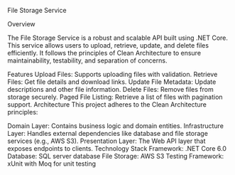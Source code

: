 File Storage Service

Overview

The File Storage Service is a robust and scalable API built using .NET Core. This service allows users to upload, retrieve, update, and delete files efficiently. It follows the principles of Clean Architecture to ensure maintainability, testability, and separation of concerns.

Features
Upload Files: Supports uploading files with validation.
Retrieve Files: Get file details and download links.
Update File Metadata: Update descriptions and other file information.
Delete Files: Remove files from storage securely.
Paged File Listing: Retrieve a list of files with pagination support.
Architecture
This project adheres to the Clean Architecture principles:

Domain Layer: Contains business logic and domain entities.
Infrastructure Layer: Handles external dependencies like database and file storage services (e.g., AWS S3).
Presentation Layer: The Web API layer that exposes endpoints to clients.
Technology Stack
Framework: .NET Core 6.0
Database: SQL server database
File Storage: AWS S3
Testing Framework: xUnit with Moq for unit testing
